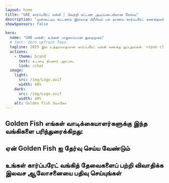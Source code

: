 ```yaml
---
layout: home
title: "UAE கார்ப்பரேட் வங்கி | வெற்றி கட்டண அடிப்படையிலான சேவை"
description: "முன்கூட்டிய கட்டணம் இல்லாத பிரீமியம் பல நாணய கார்ப்பரேட் கணக்குகள் - ஒப்புதலுக்குப் பிறகு மட்டுமே பணம் செலுத்துங்கள். 96% வெற்றி விகிதத்துடன் முழுமையான விண்ணப்ப மேலாண்மை. உத்தரவாதமான கணக்கு திறப்பு."
showSponsors: false

hero:
  name: "UAE வங்கி: உங்கள் பாதுகாப்பான துறைமுகம்"
  # text: Zero upfront fees
  tagline: 2025 இல் உத்தரவாதமான கார்ப்பரேட் வங்கி கணக்கு ஒப்புதல்கள். <span class="hl">முன்கூட்டிய கட்டணம் இல்லை</span> - ஒப்புதலுக்குப் பிறகு மட்டுமே பணம் செலுத்துங்கள். 96% வெற்றி விகிதம்.
  actions:
    - theme: brand
      text: உடனடி நிபுணர் அரட்டை
      link: /chat
  image:
    light:
      src: /img/Logo.avif
      width: 40%
    dark:
      src: /img/Logo.avif
      width: 40%
    alt: Golden Fish லோகோ
---
```


<FeatureCards :features="[
  {
    title: 'உத்தரவாதமான கணக்கு ஒப்புதல்கள்',
    bullet: '✓',
    items: [
      'முதல் கணக்கு ஒப்புதலுக்கு இரண்டு மாத உத்தரவாதம்',
      'இரண்டாவது கணக்குக்கு மூன்று மாத உத்தரவாதம்',
      'தரமான வணிக திட்ட தயாரிப்பு',
      'விரிவான உரிய விடாமுயற்சி ஆதரவு',
      'நேரடி வங்கி தொடர்பு உத்தி',
      'முழுமையான வங்கி தொகுப்பு அமைப்பு'
    ],
    linkText: 'மேலும் அறிய',
    link: '../../corporate-banking-services/guaranteed-account-approvals',
    icon: {
      light: '/video/iStock-2186765808.mp4',
      dark: '/video/iStock-2166377244.mp4',
      alt: 'வங்கி தேவைகள்',
    }
  },
]" />

<FeatureCards :features="[
  {
    title: 'அதிக ஆபத்துள்ள வணிகத்திற்கான UAE வங்கி கணக்குகள்',
    items: [
      'மேம்படுத்தப்பட்ட உரிய விடாமுயற்சி (EDD) குறித்த நிபுணர் வழிகாட்டுதல்',
      'பரிவர்த்தனை கண்காணிப்பு மற்றும் ஆபத்து மேலாண்மை', 
      'இணக்க கொள்கைகள் மற்றும் நடைமுறைகள் அமைப்பு',
      'வங்கி உறவு மேலாண்மை',
      'வழக்கமான இணக்க புதுப்பிப்புகள் மற்றும் தணிக்கைகள்',
      'கணக்கு பாதுகாப்புக்கான அவசரகால திட்டமிடல்'
    ],
    linkText: 'மேலும் அறிய',
    link: '../../corporate-banking-services/UAE-Bank-Accounts-for-High-Risk-Business',
    icon: {
      light: '/img/iStock-1333000394.avif',
      dark: '/img/iStock-584576538.avif',
      alt: 'வங்கி சேவைகள்',
    }
  },
  {
    title: 'இணக்கத்தில் இருங்கள்: உங்கள் UAE வணிகத்தை பாதுகாக்கவும்',
    items: [
      'சாத்தியமான ஆபத்துகளை அடையாளம் காண வழக்கமான இணக்க தணிக்கைகள்',
      'அரசாங்க ஒப்புதல்களுக்கான முழுமையான PRO சேவைகள்',
      'உரிம புதுப்பிப்பு மேலாண்மை மற்றும் எச்சரிக்கைகள்',
      'வங்கி ஆலோசனை மற்றும் கணக்கு பராமரிப்பு',
      'VAT மற்றும் ESR இணக்க ஆதரவு',
      'பணியாளர் விசா மற்றும் தொழிலாளர் சட்ட இணக்கம்',
      'ஒழுங்குமுறை புதுப்பிப்புகள் குறித்த பயிற்சி பட்டறைகள்'
    ],
    linkText: 'மேலும் அறிய',
    link: '../../company-registration/Protect-Your-Business',
    icon: {
      light: '/img/iStock-1382278859.jpg',
      dark: '/img/iStock-1867623684.jpg',
      alt: 'வங்கி சேவைகள்',
    }
  },
  {
    title: 'UAE கார்ப்பரேட் வங்கி நன்மைகள்',
    items: [
      'Moody\'s **Aa2** மதிப்பீட்டுடன் வலுவான வங்கி அமைப்பு',
      '**1980 முதல் நிலையான USD மாற்று விகிதம்**',
      'மூலதன இயக்கத்தில் கட்டுப்பாடுகள் இல்லை',
      'US$184 பில்லியனுக்கு மேல் வெளிநாட்டு இருப்புகள்',
      'அரசியல் மற்றும் பொருளாதார ஸ்திரத்தன்மை',
      'அரசாங்க ஆதரவுடைய வங்கி அமைப்பு',
      'உலகத்தரம் வாய்ந்த டிஜிட்டல் வங்கி'
    ],
    linkText: 'மேலும் அறிய',
    link: '../../company-registration/banking',
    icon: {
      light: '/img/iStock-1032707788.jpg',
      dark: '/img/iStock-1152367067.avif',
      alt: 'வங்கி செயல்முறை',
    }
  }
]" />

## Golden Fish எங்கள் வாடிக்கையாளர்களுக்கு இந்த வங்கிகளை பரிந்துரைக்கிறது:

<!--@include: /../../include/recommended-banks.md-->

## ஏன் Golden Fish ஐ தேர்வு செய்ய வேண்டும்

<BenefitsList :features="[
  {
    icon: '🏢',
    title: 'உள்ளூர் UAE நிபுணத்துவம்',
    text: 'துபாயில் உள்ள அர்ப்பணிப்புள்ள நிபுணர்கள் செயல்முறையின் ஒவ்வொரு படியிலும் நிபுண வழிகாட்டுதலை வழங்குகிறார்கள்.'
  },
  {
    icon: '📊',
    title: 'நிரூபிக்கப்பட்ட வெற்றி விகிதம்',
    text: 'எங்கள் பிரீமியம் செயலாக்கத்தின் மூலம் வழங்கப்பட்ட நூற்றுக்கணக்கான விசாக்கள், வங்கிக் கணக்குகள் மற்றும் நிறுவன பதிவுகளுடன் 90% க்கும் மேற்பட்ட ஒப்புதல் விகிதம்.'
  },
  {
    icon: '💸',
    title: '**வெற்றி அடிப்படையிலான கட்டணங்கள்**',
    text: '[ஒப்புதலுக்குப் பிறகு மட்டுமே பணம் செலுத்துங்கள்](/uae-business/benefits/success-based-fees). மறைக்கப்பட்ட செலவுகள் இல்லாமல் முழுமையான வெளிப்படைத்தன்மை.'
  },
]" />

## உங்கள் கார்ப்பரேட் வங்கித் தேவைகளைப் பற்றி விவாதிக்க இலவச ஆலோசனையை பதிவு செய்யுங்கள்

<ContactForm buttonText="நிபுணரிடம் பேசுங்கள்" />
